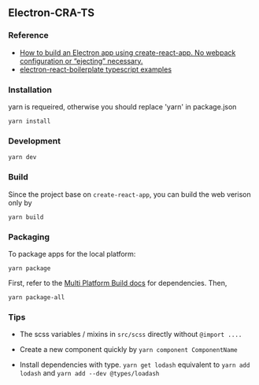 ## Electron-CRA-TS

### Reference

- [How to build an Electron app using create-react-app. No webpack configuration or “ejecting” necessary.](https://medium.freecodecamp.org/building-an-electron-application-with-create-react-app-97945861647c)
- [electron-react-boilerplate typescript examples](https://github.com/electron-react-boilerplate/examples/tree/master/examples/typescript)

### Installation

yarn is requeired, otherwise you should replace 'yarn' in package.json

```
yarn install
```

### Development

```
yarn dev
```

### Build

Since the project base on `create-react-app`, you can build the web verison only by

```
yarn build
```

### Packaging

To package apps for the local platform:

```
yarn package
```

First, refer to the [Multi Platform Build docs](https://www.electron.build/multi-platform-build) for dependencies. Then,

```
yarn package-all
```

### Tips

- The scss variables / mixins in `src/scss` directly without `@import ....`

- Create a new component quickly by `yarn component ComponentName`

- Install dependencies with type. `yarn get lodash` equivalent to `yarn add lodash` and `yarn add --dev @types/loadash`
